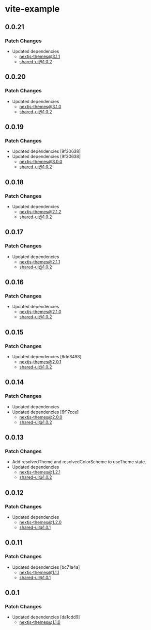 # vite-example

## 0.0.21

### Patch Changes

- Updated dependencies
  - nextjs-themes@3.1.1
  - shared-ui@1.0.2

## 0.0.20

### Patch Changes

- Updated dependencies
  - nextjs-themes@3.1.0
  - shared-ui@1.0.2

## 0.0.19

### Patch Changes

- Updated dependencies [9f30638]
- Updated dependencies [9f30638]
  - nextjs-themes@3.0.0
  - shared-ui@1.0.2

## 0.0.18

### Patch Changes

- Updated dependencies
  - nextjs-themes@2.1.2
  - shared-ui@1.0.2

## 0.0.17

### Patch Changes

- Updated dependencies
  - nextjs-themes@2.1.1
  - shared-ui@1.0.2

## 0.0.16

### Patch Changes

- Updated dependencies
  - nextjs-themes@2.1.0
  - shared-ui@1.0.2

## 0.0.15

### Patch Changes

- Updated dependencies [6de3493]
  - nextjs-themes@2.0.1
  - shared-ui@1.0.2

## 0.0.14

### Patch Changes

- Updated dependencies
- Updated dependencies [6f17cce]
  - nextjs-themes@2.0.0
  - shared-ui@1.0.2

## 0.0.13

### Patch Changes

- Add resolvedTheme and resolvedColorScheme to useTheme state.
- Updated dependencies
  - nextjs-themes@1.2.1
  - shared-ui@1.0.2

## 0.0.12

### Patch Changes

- Updated dependencies
  - nextjs-themes@1.2.0
  - shared-ui@1.0.1

## 0.0.11

### Patch Changes

- Updated dependencies [bc71a4a]
  - nextjs-themes@1.1.1
  - shared-ui@1.0.1

## 0.0.1

### Patch Changes

- Updated dependencies [da1cdd9]
  - nextjs-themes@1.1.0
